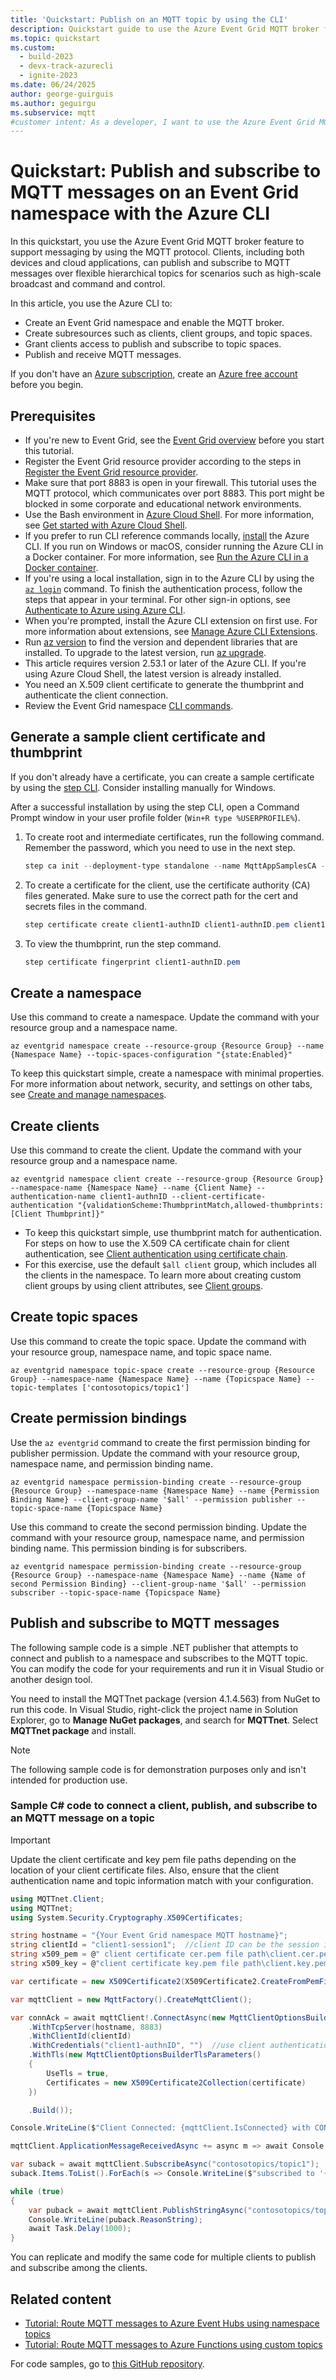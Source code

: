 ```yaml
---
title: 'Quickstart: Publish on an MQTT topic by using the CLI'
description: Quickstart guide to use the Azure Event Grid MQTT broker feature and the Azure CLI to publish and subscribe to MQTT messages on a topic.
ms.topic: quickstart
ms.custom:
  - build-2023
  - devx-track-azurecli
  - ignite-2023
ms.date: 06/24/2025
author: george-guirguis
ms.author: geguirgu
ms.subservice: mqtt
#customer intent: As a developer, I want to use the Azure Event Grid MQTT broker for messaging of apps and IoT.
---
```


# Quickstart: Publish and subscribe to MQTT messages on an Event Grid namespace with the Azure CLI

In this quickstart, you use the Azure Event Grid MQTT broker feature to support messaging by using the MQTT protocol. Clients, including both devices and cloud applications, can publish and subscribe to MQTT messages over flexible hierarchical topics for scenarios such as high-scale broadcast and command and control.

In this article, you use the Azure CLI to:

- Create an Event Grid namespace and enable the MQTT broker.
- Create subresources such as clients, client groups, and topic spaces.
- Grant clients access to publish and subscribe to topic spaces.
- Publish and receive MQTT messages.

If you don't have an [Azure subscription](/azure/guides/developer/azure-developer-guide#understanding-accounts-subscriptions-and-billing), create an [Azure free account](https://azure.microsoft.com/pricing/purchase-options/azure-account?cid=msft_learn) before you begin.

## Prerequisites

- If you're new to Event Grid, see the [Event Grid overview](../event-grid/overview.md) before you start this tutorial.
- Register the Event Grid resource provider according to the steps in [Register the Event Grid resource provider](../event-grid/custom-event-quickstart-portal.md#register-the-event-grid-resource-provider).
- Make sure that port 8883 is open in your firewall. This tutorial uses the MQTT protocol, which communicates over port 8883. This port might be blocked in some corporate and educational network environments.
- Use the Bash environment in [Azure Cloud Shell](../cloud-shell/overview.md). For more information, see [Get started with Azure Cloud Shell](../cloud-shell/quickstart.md).
- If you prefer to run CLI reference commands locally, [install](/cli/azure/install-azure-cli) the Azure CLI. If you run on Windows or macOS, consider running the Azure CLI in a Docker container. For more information, see [Run the Azure CLI in a Docker container](/cli/azure/run-azure-cli-docker).
- If you're using a local installation, sign in to the Azure CLI by using the [`az login`](/cli/azure/reference-index#az-login) command. To finish the authentication process, follow the steps that appear in your terminal. For other sign-in options, see [Authenticate to Azure using Azure CLI](/cli/azure/authenticate-azure-cli).
- When you're prompted, install the Azure CLI extension on first use. For more information about extensions, see [Manage Azure CLI Extensions](/cli/azure/azure-cli-extensions-overview).
- Run [az version](/cli/azure/reference-index?#az-version) to find the version and dependent libraries that are installed. To upgrade to the latest version, run [az upgrade](/cli/azure/reference-index?#az-upgrade).
- This article requires version 2.53.1 or later of the Azure CLI. If you're using Azure Cloud Shell, the latest version is already installed.
- You need an X.509 client certificate to generate the thumbprint and authenticate the client connection.
- Review the Event Grid namespace [CLI commands](/cli/azure/eventgrid/namespace).

## Generate a sample client certificate and thumbprint

If you don't already have a certificate, you can create a sample certificate by using the [step CLI](https://smallstep.com/docs/step-cli/installation/). Consider installing manually for Windows.

After a successful installation by using the step CLI, open a Command Prompt window in your user profile folder (`Win+R type %USERPROFILE%`).

1. To create root and intermediate certificates, run the following command. Remember the password, which you need to use in the next step.

    ```powershell
    step ca init --deployment-type standalone --name MqttAppSamplesCA --dns localhost --address 127.0.0.1:443 --provisioner MqttAppSamplesCAProvisioner
    ```

1. To create a certificate for the client, use the certificate authority (CA) files generated. Make sure to use the correct path for the cert and secrets files in the command.

    ```powershell
    step certificate create client1-authnID client1-authnID.pem client1-authnID.key --ca .step/certs/intermediate_ca.crt --ca-key .step/secrets/intermediate_ca_key --no-password --insecure --not-after 2400h
    ```

1. To view the thumbprint, run the step command.

   ```powershell
   step certificate fingerprint client1-authnID.pem
   ```

## Create a namespace

Use this command to create a namespace. Update the command with your resource group and a namespace name.

```azurecli-interactive
az eventgrid namespace create --resource-group {Resource Group} --name {Namespace Name} --topic-spaces-configuration "{state:Enabled}"
```

To keep this quickstart simple, create a namespace with minimal properties. For more information about network, security, and settings on other tabs, see [Create and manage namespaces](create-view-manage-namespaces.md).

## Create clients

Use this command to create the client. Update the command with your resource group and a namespace name.

```azurecli-interactive
az eventgrid namespace client create --resource-group {Resource Group} --namespace-name {Namespace Name} --name {Client Name} --authentication-name client1-authnID --client-certificate-authentication "{validationScheme:ThumbprintMatch,allowed-thumbprints:[Client Thumbprint]}"
```

- To keep this quickstart simple, use thumbprint match for authentication. For steps on how to use the X.509 CA certificate chain for client authentication, see [Client authentication using certificate chain](./mqtt-certificate-chain-client-authentication.md).
- For this exercise, use the default `$all client` group, which includes all the clients in the namespace. To learn more about creating custom client groups by using client attributes, see [Client groups](mqtt-client-groups.md).

## Create topic spaces

Use this command to create the topic space. Update the command with your resource group, namespace name, and topic space name.

```azurecli-interactive
az eventgrid namespace topic-space create --resource-group {Resource Group} --namespace-name {Namespace Name} --name {Topicspace Name} --topic-templates ['contosotopics/topic1']
```

## Create permission bindings

Use the `az eventgrid` command to create the first permission binding for publisher permission. Update the command with your resource group, namespace name, and permission binding name.

```azurecli-interactive
az eventgrid namespace permission-binding create --resource-group {Resource Group} --namespace-name {Namespace Name} --name {Permission Binding Name} --client-group-name '$all' --permission publisher --topic-space-name {Topicspace Name}
```

Use this command to create the second permission binding. Update the command with your resource group, namespace name, and permission binding name. This permission binding is for subscribers.

```azurecli-interactive
az eventgrid namespace permission-binding create --resource-group {Resource Group} --namespace-name {Namespace Name} --name {Name of second Permission Binding} --client-group-name '$all' --permission subscriber --topic-space-name {Topicspace Name}
```

## Publish and subscribe to MQTT messages

The following sample code is a simple .NET publisher that attempts to connect and publish to a namespace and subscribes to the MQTT topic. You can modify the code for your requirements and run it in Visual Studio or another design tool.

You need to install the MQTTnet package (version 4.1.4.563) from NuGet to run this code. In Visual Studio, right-click the project name in Solution Explorer, go to **Manage NuGet packages**, and search for **MQTTnet**. Select **MQTTnet package** and install.

> [!NOTE]
> The following sample code is for demonstration purposes only and isn't intended for production use.

### Sample C# code to connect a client, publish, and subscribe to an MQTT message on a topic

> [!IMPORTANT]
> Update the client certificate and key pem file paths depending on the location of your client certificate files. Also, ensure that the client authentication name and topic information match with your configuration.

```csharp
using MQTTnet.Client;
using MQTTnet;
using System.Security.Cryptography.X509Certificates;

string hostname = "{Your Event Grid namespace MQTT hostname}";
string clientId = "client1-session1";  //client ID can be the session identifier.  A client can have multiple sessions using username and clientId.
string x509_pem = @" client certificate cer.pem file path\client.cer.pem";  //Provide your client certificate .cer.pem file path
string x509_key = @"client certificate key.pem file path\client.key.pem";  //Provide your client certificate .key.pem file path

var certificate = new X509Certificate2(X509Certificate2.CreateFromPemFile(x509_pem, x509_key).Export(X509ContentType.Pkcs12));

var mqttClient = new MqttFactory().CreateMqttClient();

var connAck = await mqttClient!.ConnectAsync(new MqttClientOptionsBuilder()
    .WithTcpServer(hostname, 8883)
    .WithClientId(clientId)
    .WithCredentials("client1-authnID", "")  //use client authentication name in the username
    .WithTls(new MqttClientOptionsBuilderTlsParameters()
    {
        UseTls = true,
        Certificates = new X509Certificate2Collection(certificate)
    })

    .Build());

Console.WriteLine($"Client Connected: {mqttClient.IsConnected} with CONNACK: {connAck.ResultCode}");

mqttClient.ApplicationMessageReceivedAsync += async m => await Console.Out.WriteAsync($"Received message on topic: '{m.ApplicationMessage.Topic}' with content: '{m.ApplicationMessage.ConvertPayloadToString()}'\n\n");

var suback = await mqttClient.SubscribeAsync("contosotopics/topic1");
suback.Items.ToList().ForEach(s => Console.WriteLine($"subscribed to '{s.TopicFilter.Topic}' with '{s.ResultCode}'"));

while (true)
{
    var puback = await mqttClient.PublishStringAsync("contosotopics/topic1", "hello world!");
    Console.WriteLine(puback.ReasonString);
    await Task.Delay(1000);
}

```

You can replicate and modify the same code for multiple clients to publish and subscribe among the clients.

## Related content

- [Tutorial: Route MQTT messages to Azure Event Hubs using namespace topics](mqtt-routing-to-event-hubs-portal-namespace-topics.md)
- [Tutorial: Route MQTT messages to Azure Functions using custom topics](mqtt-routing-to-azure-functions-portal.md)

For code samples, go to [this GitHub repository](https://github.com/Azure-Samples/MqttApplicationSamples/tree/main).
